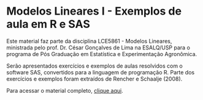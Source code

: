 # Modelos Lineares I - Exemplos de aula em R e SAS

Este material faz parte da disciplina LCE5861 - Modelos Lineares, ministrada pelo prof. Dr. César Gonçalves de Lima na ESALQ/USP para o programa de Pós Graduação em Estatística e Experimentação Agronômica.

Serão apresentados exercícios e exemplos de aulas resolvidos com o software SAS, convertidos para a linguagem de programação R. Parte dos exercícios e exemplos foram extraídos de Rencher e Schaalje (2008).

Para acessar o material completo, [clique aqui](https://gustavojy.github.io/mod-lin-r/).
